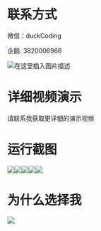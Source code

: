 # 联系方式

微信：duckCoding

企鹅: 3820006966

![在这里插入图片描述](http://upload.cxycsx.vip/91ab4bcb4f2c4c6db86365bb6d6e9c62.jpeg)

# 详细视频演示

请联系我获取更详细的演示视频

# 运行截图

![](http://www.bysj52.com/uploadfile/ueditor/image/202306/%E6%AF%95%E8%AE%BEssm057%E5%AD%A6%E7%94%9F%E5%85%AC%E5%AF%93%E7%AE%A1%E7%90%86%E4%B8%AD%E5%BF%83%E7%B3%BB%E7%BB%9F%E7%9A%84+jsp%E6%AF%95%E4%B8%9A%E8%AE%BE%E8%AE%A1/3.png)![](http://www.bysj52.com/uploadfile/ueditor/image/202306/%E6%AF%95%E8%AE%BEssm057%E5%AD%A6%E7%94%9F%E5%85%AC%E5%AF%93%E7%AE%A1%E7%90%86%E4%B8%AD%E5%BF%83%E7%B3%BB%E7%BB%9F%E7%9A%84+jsp%E6%AF%95%E4%B8%9A%E8%AE%BE%E8%AE%A1/2.png)![](http://www.bysj52.com/uploadfile/ueditor/image/202306/%E6%AF%95%E8%AE%BEssm057%E5%AD%A6%E7%94%9F%E5%85%AC%E5%AF%93%E7%AE%A1%E7%90%86%E4%B8%AD%E5%BF%83%E7%B3%BB%E7%BB%9F%E7%9A%84+jsp%E6%AF%95%E4%B8%9A%E8%AE%BE%E8%AE%A1/1.png)![](http://www.bysj52.com/uploadfile/ueditor/image/202306/%E6%AF%95%E8%AE%BEssm057%E5%AD%A6%E7%94%9F%E5%85%AC%E5%AF%93%E7%AE%A1%E7%90%86%E4%B8%AD%E5%BF%83%E7%B3%BB%E7%BB%9F%E7%9A%84+jsp%E6%AF%95%E4%B8%9A%E8%AE%BE%E8%AE%A1/5.png)![](http://www.bysj52.com/uploadfile/ueditor/image/202306/%E6%AF%95%E8%AE%BEssm057%E5%AD%A6%E7%94%9F%E5%85%AC%E5%AF%93%E7%AE%A1%E7%90%86%E4%B8%AD%E5%BF%83%E7%B3%BB%E7%BB%9F%E7%9A%84+jsp%E6%AF%95%E4%B8%9A%E8%AE%BE%E8%AE%A1/4.png)

# 为什么选择我

![](http://upload.cxycsx.vip/%E7%A8%8B%E5%BA%8F%E8%AE%BE%E8%AE%A1.png)

